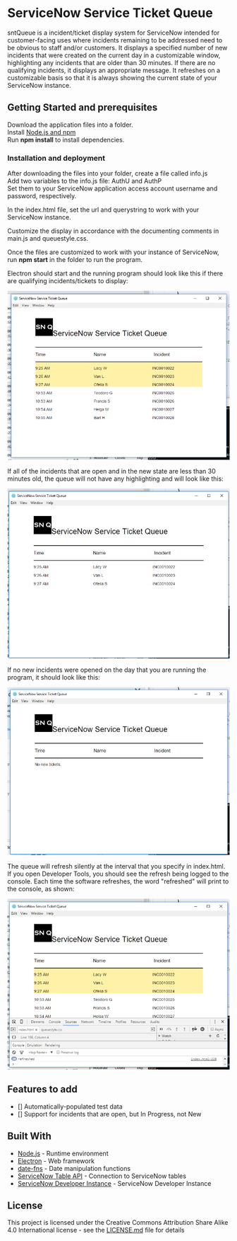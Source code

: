 # ServiceNow Service Ticket Queue

sntQueue is a incident/ticket display system for ServiceNow intended 
for customer-facing uses where incidents remaining to be addressed 
need to be obvious to staff and/or customers. It displays a specified 
number of new incidents that were created on the current day in a 
customizable window, highlighting any incidents that are older than 30 
minutes. If there are no qualifying incidents, it displays an 
appropriate message. It refreshes on a customizable basis so that it 
is always showing the current state of your ServiceNow instance.


## Getting Started and prerequisites

Download the application files into a folder.<br>
Install [Node.js and npm](https://nodejs.org/en/download/)<br>
Run **npm install** to install dependencies.


### Installation and deployment

After downloading the files into your folder, create a file called info.js <br>
Add two variables to the info.js file: AuthU and AuthP<br>
Set them to your ServiceNow application access account username and password, respectively.

In the index.html file, set the url and querystring to work with your ServiceNow instance.

Customize the display in accordance with the documenting comments in main.js and queuestyle.css.

Once the files are customized to work with your instance of ServiceNow, run **npm start** 
in the folder to run the program.

Electron should start and the running program should look like this if 
there are qualifying incidents/tickets to display:

![Queue with both highlighted and plain incidents](https://github.com/HiroinaProtagonist/sntQueue/raw/master/README_images/BothTypes.png)

If all of the incidents that are open and in the new state are less 
than 30 minutes old, the queue will not have any highlighting and 
will look like this:

![Queue with all incidents opened within 30 minutes](https://github.com/HiroinaProtagonist/sntQueue/raw/master/README_images/Within30.png)

If no new incidents were opened on the day that you are running the 
program, it should look like this:

![Empty Queue with no new tickets message](https://github.com/HiroinaProtagonist/sntQueue/raw/master/README_images/EmptyQ.png)

The queue will refresh silently at the interval that you specify in 
index.html. If you open Developer Tools, you should see the refresh 
being logged to the console. Each time the software refreshes, the 
word "refreshed" will print to the console, as shown:

![Queue refreshing silently and logging the refresh to the console](https://github.com/HiroinaProtagonist/sntQueue/raw/master/README_images/Refresh.png)


## Features to add
- [] Automatically-populated test data
- [] Support for incidents that are open, but In Progress, not New


## Built With

* [Node.js](https://nodejs.org/en/download/) - Runtime environment
* [Electron](https://electronjs.org/) - Web framework
* [date-fns](https://date-fns.org/) - Date manipulation functions
* [ServiceNow Table API](https://developer.servicenow.com/app.do#!/rest_api_doc?id=c_TableAPI) - Connection to ServiceNow tables
* [ServiceNow Developer Instance](https://developer.servicenow.com/app.do#!/instance) - ServiceNow Developer Instance


## License

This project is licensed under the Creative Commons Attribution Share 
Alike 4.0 International license - see the [LICENSE.md](LICENSE.md) 
file for details
